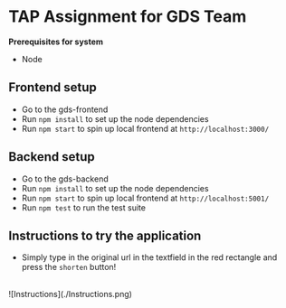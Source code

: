 # TAP Assignment for GDS Team
**Prerequisites for system**
* Node

## Frontend setup

* Go to the gds-frontend
* Run `npm install` to set up the node dependencies
* Run `npm start` to spin up local frontend at `http://localhost:3000/`

## Backend setup

* Go to the gds-backend
* Run `npm install` to set up the node dependencies
* Run `npm start` to spin up local frontend at `http://localhost:5001/`
* Run `npm test` to run the test suite

## Instructions to try the application
* Simply type in the original url in the textfield in the red rectangle and press the `shorten` button!</br>
</br>
![Instructions](./Instructions.png) 